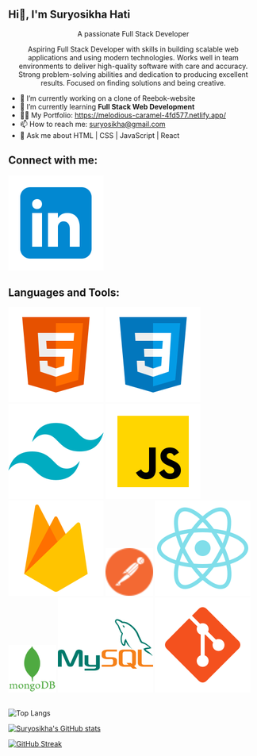## Hi👋, I'm Suryosikha Hati



<p align="center"> A passionate Full Stack Developer</p>
<p align="center"> Aspiring Full Stack Developer with skills in building scalable web applications and using modern technologies. Works well in team environments to deliver high-quality software with care and accuracy. Strong problem-solving abilities and dedication to producing excellent results. Focused on finding solutions and being creative.</p>


- 🔭 I’m currently working on a clone of Reebok-website
- 🌱 I’m currently learning **Full Stack Web Development**
- 👨‍💻 My Portfolio: https://melodious-caramel-4fd577.netlify.app/
- 📫 How to reach me: suryosikha@gmail.com
- 💬 Ask me about HTML | CSS | JavaScript | React


## Connect with me:
[![LinkedIn](https://raw.githubusercontent.com/SiratoonNahar/SiratoonNahar/refs/heads/master/icons8-linkedin.svg)](https://www.linkedin.com/in/suryosikha-hati-9a8914229/)


## **Languages and Tools:**
[![HTML](https://raw.githubusercontent.com/SiratoonNahar/SiratoonNahar/refs/heads/master/icons8-html.svg)](https://html.com)
[![CSS](https://raw.githubusercontent.com/SiratoonNahar/SiratoonNahar/refs/heads/master/icons8-css-logo.svg)](https://css-tricks.com)
[![Tailwind CSS](https://raw.githubusercontent.com/SiratoonNahar/SiratoonNahar/refs/heads/master/icons8-tailwind-css.svg)](https://tailwindcss.com)
[![JavaScript](https://raw.githubusercontent.com/SiratoonNahar/SiratoonNahar/refs/heads/master/icons8-javascript.svg)](https://developer.mozilla.org/en-US/docs/Web/JavaScript)
[![Firebase](https://raw.githubusercontent.com/SiratoonNahar/SiratoonNahar/refs/heads/master/icons8-firebase.svg)](https://firebase.google.com)
[<img src="https://raw.githubusercontent.com/SiratoonNahar/SiratoonNahar/refs/heads/master/postman.svg" alt="Postman" width="96" height="96"/>](https://www.postman.com)
[![React](https://raw.githubusercontent.com/SiratoonNahar/SiratoonNahar/refs/heads/master/icons8-react-native.svg)](https://reactjs.org)
[<img src="https://raw.githubusercontent.com/SiratoonNahar/SiratoonNahar/refs/heads/master/mongodb.svg" alt="MongoDB" width="96" height="96"/>](https://www.mongodb.com)
[![MySQL](https://raw.githubusercontent.com/SiratoonNahar/SiratoonNahar/refs/heads/master/icons8-mysql.svg)](https://www.mysql.com)
[![Git](https://raw.githubusercontent.com/SiratoonNahar/SiratoonNahar/refs/heads/master/icons8-git.svg)](https://git-scm.com)

##

![Top Langs](https://github-readme-stats.vercel.app/api/top-langs/?username=Suryosikha&layout=donut) 

[![Suryosikha's GitHub stats](https://github-readme-stats.vercel.app/api?username=Suryosikha&show_icons=true)](https://github.com/SiratoonNahar/github-readme-stats)

[![GitHub Streak](https://streak-stats.demolab.com/?user=Suryosikha&currStreakNum=2FD3EB&fire=pink&sideLabels=F00&date_format=[Y.]n.j)](https://git.io/streak-stats)
<!--
**SURYOSIKHA/SURYOSIKHA** is a ✨ _special_ ✨ repository because its `README.md` (this file) appears on your GitHub profile.

Here are some ideas to get you started:

- 🔭 I’m currently working on ...
- 🌱 I’m currently learning ...
- 👯 I’m looking to collaborate on ...
- 🤔 I’m looking for help with ...
- 💬 Ask me about ...
- 📫 How to reach me: ...
- 😄 Pronouns: ...
- ⚡ Fun fact: ...
-->
